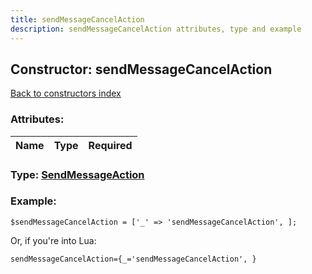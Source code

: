 ```yaml
---
title: sendMessageCancelAction
description: sendMessageCancelAction attributes, type and example
---
```

## Constructor: sendMessageCancelAction  
[Back to constructors index](index.md)



### Attributes:

| Name     |    Type       | Required |
|----------|:-------------:|---------:|



### Type: [SendMessageAction](../types/SendMessageAction.md)


### Example:

```
$sendMessageCancelAction = ['_' => 'sendMessageCancelAction', ];
```  

Or, if you're into Lua:  


```
sendMessageCancelAction={_='sendMessageCancelAction', }

```


